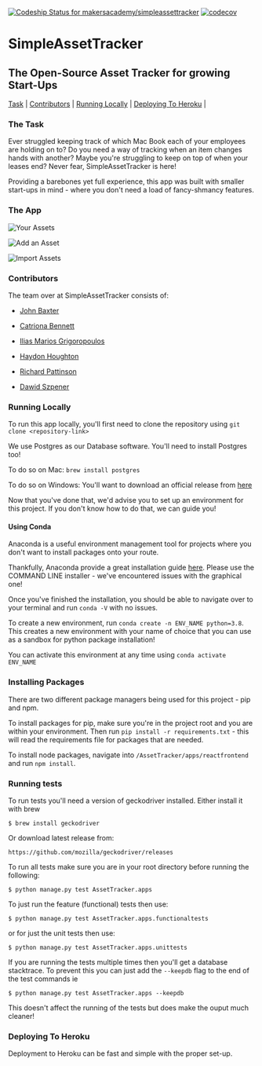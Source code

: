 [![Codeship Status for makersacademy/simpleassettracker](https://app.codeship.com/projects/c56a2e20-a7e4-0138-7d2b-2e8a72535188/status?branch=master)](https://app.codeship.com/projects/402832)
[![codecov](https://codecov.io/gh/makersacademy/simpleassettracker/branch/master/graph/badge.svg?token=XWE9CMYN4K)](https://codecov.io/gh/makersacademy/simpleassettracker)

# SimpleAssetTracker

## The Open-Source Asset Tracker for growing Start-Ups

[Task](#Task) | [Contributors](#Contributors) | [Running Locally](#Local) | [Deploying To Heroku](#Deployment) |


### <a name="Task">The Task</a>

Ever struggled keeping track of which Mac Book each of your employees are holding on to? Do you need a way of tracking when an item changes hands with another? Maybe you're struggling to keep on top of when your leases end? Never fear, SimpleAssetTracker is here!

Providing a barebones yet full experience, this app was built with smaller start-ups in mind - where you don't need a load of fancy-shmancy features.

### The App
![Your Assets](https://user-images.githubusercontent.com/41115973/92376218-29ae4b00-f0fa-11ea-8ce6-c104fb6a44f5.png)

![Add an Asset](https://user-images.githubusercontent.com/41115973/92376522-99bcd100-f0fa-11ea-9999-c300ae07f3d9.png)

![Import Assets](https://user-images.githubusercontent.com/41115973/92376609-bb1dbd00-f0fa-11ea-9d32-a92fd8aaafe2.png)

### <a name="Contributors">Contributors</a>

The team over at SimpleAssetTracker consists of:

- [John Baxter](https://github.com/john-baxter)

- [Catriona Bennett](https://github.com/cmb84scd)

- [Ilias Marios Grigoropoulos](https://github.com/IliasMariosG)

- [Haydon Houghton](https://github.com/Kefuri)

- [Richard Pattinson](https://github.com/richardpattinson)

- [Dawid Szpener](https://github.com/DawidSzpener)

### <a name="Local">Running Locally</a>
To run this app locally, you'll first need to clone the repository using `git clone <repository-link>`

We use Postgres as our Database software. You'll need to install Postgres too!

To do so on Mac:
`brew install postgres`

To do so on Windows:
You'll want to download an official release from [here](https://www.postgresql.org/download/windows/)

Now that you've done that, we'd advise you to set up an environment for this project. If you don't know how to do that, we can guide you!

#### Using Conda

Anaconda is a useful environment management tool for projects where you don't want to install packages onto your route.

Thankfully, Anaconda provide a great installation guide [here](https://www.anaconda.com/products/individual). Please use the COMMAND LINE installer - we've encountered issues with the graphical one!

Once you've finished the installation, you should be able to navigate over to your terminal and run `conda -V` with no issues.

To create a new environment, run `conda create -n ENV_NAME python=3.8`. This creates a new environment with your name of choice that you can use as a sandbox for python package installation!

You can activate this environment at any time using `conda activate ENV_NAME`

### Installing Packages

There are two different package managers being used for this project - pip and npm.

To install packages for pip, make sure you're in the project root and you are within your environment. Then run `pip install -r requirements.txt` - this will read the requirements file for packages that are needed.

To install node packages, navigate into `/AssetTracker/apps/reactfrontend` and run `npm install`.

### Running tests
To run tests you'll need a version of geckodriver installed. 
Either install it with brew
```
$ brew install geckodriver
```
Or download latest release from:
```
https://github.com/mozilla/geckodriver/releases
```

To run all tests make sure you are in your root directory before running the following:
```
$ python manage.py test AssetTracker.apps
```
To just run the feature (functional) tests then use:
```
$ python manage.py test AssetTracker.apps.functionaltests
```
or for just the unit tests then use:
```
$ python manage.py test AssetTracker.apps.unittests
```
If you are running the tests multiple times then you'll get a database stacktrace. To prevent this you can just add the `--keepdb` flag to the end of the test commands ie
```
$ python manage.py test AssetTracker.apps --keepdb
```
This doesn't affect the running of the tests but does make the ouput much cleaner!

### Deploying To Heroku

Deployment to Heroku can be fast and simple with the proper set-up.
